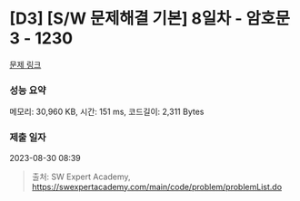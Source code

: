 # [D3] [S/W 문제해결 기본] 8일차 - 암호문3 - 1230 

[문제 링크](https://swexpertacademy.com/main/code/problem/problemDetail.do?contestProbId=AV14zIwqAHwCFAYD) 

### 성능 요약

메모리: 30,960 KB, 시간: 151 ms, 코드길이: 2,311 Bytes

### 제출 일자

2023-08-30 08:39



> 출처: SW Expert Academy, https://swexpertacademy.com/main/code/problem/problemList.do